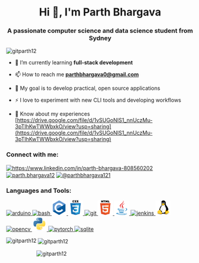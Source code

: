 <h1 align="center">Hi 👋, I'm Parth Bhargava</h1>
<h3 align="center">A passionate computer science and data science student from Sydney</h3>

<p align="left"> <img src="https://komarev.com/ghpvc/?username=gitparth12&label=Profile%20views&color=0e75b6&style=flat&theme=tokyonight" alt="gitparth12" /> </p>

- 🌱 I’m currently learning **full-stack development**

- 📫 How to reach me **parthbhargava0@gmail.com**

- 🥅 My goal is to develop practical, open source applications

- ⚡ I love to experiment with new CLI tools and developing workflows

- 📄 Know about my experiences [https://drive.google.com/file/d/1vSUGoNIS1_nnUczMu-3pTIhKwTWWbxkO/view?usp=sharing](https://drive.google.com/file/d/1vSUGoNIS1_nnUczMu-3pTIhKwTWWbxkO/view?usp=sharing)

<h3 align="left">Connect with me:</h3>
<p align="left">
<a href="https://linkedin.com/in/https://www.linkedin.com/in/parth-bhargava-808560202" target="blank"><img align="center" src="https://raw.githubusercontent.com/rahuldkjain/github-profile-readme-generator/master/src/images/icons/Social/linked-in-alt.svg" alt="https://www.linkedin.com/in/parth-bhargava-808560202" height="30" width="40" /></a>
<a href="https://instagram.com/parth.bhargava12" target="blank"><img align="center" src="https://raw.githubusercontent.com/rahuldkjain/github-profile-readme-generator/master/src/images/icons/Social/instagram.svg" alt="parth.bhargava12" height="30" width="40" /></a>
<a href="https://www.hackerrank.com/@parthbhargava121" target="blank"><img align="center" src="https://raw.githubusercontent.com/rahuldkjain/github-profile-readme-generator/master/src/images/icons/Social/hackerrank.svg" alt="@parthbhargava121" height="30" width="40" /></a>
</p>

<h3 align="left">Languages and Tools:</h3>
<p align="left"> <a href="https://www.arduino.cc/" target="_blank" rel="noreferrer"> <img src="https://cdn.worldvectorlogo.com/logos/arduino-1.svg" alt="arduino" width="40" height="40"/> </a> <a href="https://www.gnu.org/software/bash/" target="_blank" rel="noreferrer"> <img src="https://www.vectorlogo.zone/logos/gnu_bash/gnu_bash-icon.svg" alt="bash" width="40" height="40"/> </a> <a href="https://www.cprogramming.com/" target="_blank" rel="noreferrer"> <img src="https://raw.githubusercontent.com/devicons/devicon/master/icons/c/c-original.svg" alt="c" width="40" height="40"/> </a> <a href="https://www.w3schools.com/css/" target="_blank" rel="noreferrer"> <img src="https://raw.githubusercontent.com/devicons/devicon/master/icons/css3/css3-original-wordmark.svg" alt="css3" width="40" height="40"/> </a> <a href="https://git-scm.com/" target="_blank" rel="noreferrer"> <img src="https://www.vectorlogo.zone/logos/git-scm/git-scm-icon.svg" alt="git" width="40" height="40"/> </a> <a href="https://www.w3.org/html/" target="_blank" rel="noreferrer"> <img src="https://raw.githubusercontent.com/devicons/devicon/master/icons/html5/html5-original-wordmark.svg" alt="html5" width="40" height="40"/> </a> <a href="https://www.java.com" target="_blank" rel="noreferrer"> <img src="https://raw.githubusercontent.com/devicons/devicon/master/icons/java/java-original.svg" alt="java" width="40" height="40"/> </a> <a href="https://www.jenkins.io" target="_blank" rel="noreferrer"> <img src="https://www.vectorlogo.zone/logos/jenkins/jenkins-icon.svg" alt="jenkins" width="40" height="40"/> </a> <a href="https://www.linux.org/" target="_blank" rel="noreferrer"> <img src="https://raw.githubusercontent.com/devicons/devicon/master/icons/linux/linux-original.svg" alt="linux" width="40" height="40"/> </a> <a href="https://opencv.org/" target="_blank" rel="noreferrer"> <img src="https://www.vectorlogo.zone/logos/opencv/opencv-icon.svg" alt="opencv" width="40" height="40"/> </a> <a href="https://www.python.org" target="_blank" rel="noreferrer"> <img src="https://raw.githubusercontent.com/devicons/devicon/master/icons/python/python-original.svg" alt="python" width="40" height="40"/> </a> <a href="https://pytorch.org/" target="_blank" rel="noreferrer"> <img src="https://www.vectorlogo.zone/logos/pytorch/pytorch-icon.svg" alt="pytorch" width="40" height="40"/> </a> <a href="https://www.sqlite.org/" target="_blank" rel="noreferrer"> <img src="https://www.vectorlogo.zone/logos/sqlite/sqlite-icon.svg" alt="sqlite" width="40" height="40"/> </a> </p>

<p><img align="left" height="390" src="https://github-readme-stats-h6yfbezeb-gitparth12.vercel.app/api/top-langs?username=gitparth12&show_icons=true&locale=en&count_private=true&theme=tokyonight&langs_count=10" alt="gitparth12" /></p>

<p>&nbsp;<img align="center" src="https://github-readme-stats-h6yfbezeb-gitparth12.vercel.app/api?username=gitparth12&show_icons=true&locale=en&count_private=true&theme=tokyonight&card_width=400&line_height=25" alt="gitparth12" /></p>

<p><img align="center" height="175" src="https://github-readme-streak-stats.herokuapp.com/?user=gitparth12&count_private=true&theme=tokyonight&card_width=400" alt="gitparth12" /></p>
